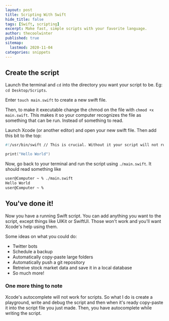 ```yaml
---
layout: post
title: Scripting With Swift
hide_title: false
tags: [Swift, scripting]
excerpt: Make fast, simple scripts with your favorite language.
author: thecoolwinter
published: true
sitemap:
  lastmod: 2020-11-04
categories: snippets
---
```


## Create the script

Launch the terminal and `cd` into the directory you want your script to be. Eg: `cd Desktop/Scripts`.

Enter `touch main.swift` to create a new swift file.

Then, to make it executable change the chmod on the file with `chmod +x main.swift`. This makes it so your computer recognizes the file as something that can be run. Instead of something to read.

Launch Xcode (or another editor) and open your new swift file. Then add this bit to the top:

```swift
#!/usr/bin/swift // This is crucial. Without it your script will not run.

print("Hello World")
```

Now, go back to your terminal and run the script using `./main.swift`. It should read something like

```bash
user@Computer ~ % ./main.swift 
Hello World
user@Computer ~ % 
```



## You've done it!

Now you have a running Swift script. You can add anything you want to the script, except things like UIKit or SwiftUI. Those won't work and you'll want Xcode's help using them.

Some ideas on what you could do:

- Twitter bots
- Schedule a backup
- Automatically copy-paste large folders
- Automatically push a git repository
- Retreive stock market data and save it in a local database
- So much more!



### One more thing to note

Xcode's autocomplete will not work for scripts. So what I do is create a playground, write and debug the script and then when it's ready copy-paste it into the script file you just made. Then, you have autocomplete while writing the script.

